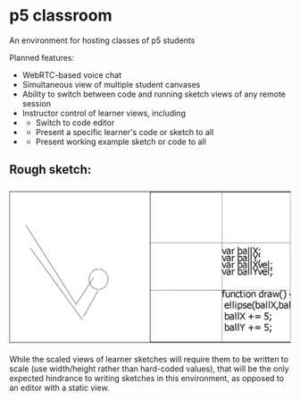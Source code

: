 # p5 classroom

An environment for hosting classes of p5 students

Planned features:

- WebRTC-based voice chat
- Simultaneous view of multiple student canvases
- Ability to switch between code and running sketch views of any remote session
- Instructor control of learner views, including
- - Switch to code editor
- - Present a specific learner's code or sketch to all 
- - Present working example sketch or code to all

## Rough sketch:

![A rough sketch of the instructor's view of the classroom](./p5view-rough.jpg)

While the scaled views of learner sketches will require them to be written to scale (use width/height rather than hard-coded values), that will be the only expected hindrance to writing sketches in this environment, as opposed to an editor with a static view.
